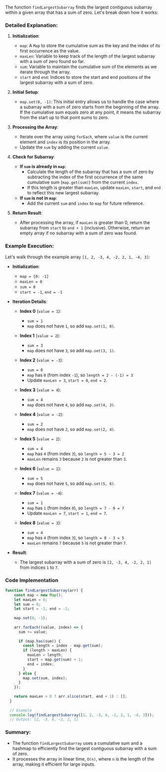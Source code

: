 The function `findLargestSubarray` finds the largest contiguous subarray within a given array that has a sum of zero. Let's break down how it works:

### Detailed Explanation:

1. **Initialization**:
   - `map`: A `Map` to store the cumulative sum as the key and the index of its first occurrence as the value.
   - `maxLen`: Variable to keep track of the length of the largest subarray with a sum of zero found so far.
   - `sum`: Variable to maintain the cumulative sum of the elements as we iterate through the array.
   - `start` and `end`: Indices to store the start and end positions of the largest subarray with a sum of zero.

2. **Initial Setup**:
   - `map.set(0, -1)`: This initial entry allows us to handle the case where a subarray with a sum of zero starts from the beginning of the array. If the cumulative sum equals zero at any point, it means the subarray from the start up to that point sums to zero.

3. **Processing the Array**:
   - Iterate over the array using `forEach`, where `value` is the current element and `index` is its position in the array.
   - Update the `sum` by adding the current `value`.

4. **Check for Subarray**:
   - **If `sum` is already in `map`**: 
     - Calculate the length of the subarray that has a sum of zero by subtracting the index of the first occurrence of the same cumulative sum (`map.get(sum)`) from the current `index`.
     - If this length is greater than `maxLen`, update `maxLen`, `start`, and `end` to reflect this new largest subarray.
   - **If `sum` is not in `map`**:
     - Add the current `sum` and `index` to `map` for future reference.

5. **Return Result**:
   - After processing the array, if `maxLen` is greater than 0, return the subarray from `start` to `end + 1` (inclusive). Otherwise, return an empty array if no subarray with a sum of zero was found.

### Example Execution:

Let's walk through the example array `[1, 2, -3, 4, -2, 2, 1, -4, 3]`:

- **Initialization**:
  - `map = {0: -1}`
  - `maxLen = 0`
  - `sum = 0`
  - `start = -1`, `end = -1`

- **Iteration Details**:

  - **Index 0** (`value = 1`):
    - `sum = 1`
    - `map` does not have `1`, so add `map.set(1, 0)`.
  
  - **Index 1** (`value = 2`):
    - `sum = 3`
    - `map` does not have `3`, so add `map.set(3, 1)`.
  
  - **Index 2** (`value = -3`):
    - `sum = 0`
    - `map` has `0` (from index `-1`), so `length = 2 - (-1) = 3`
    - Update `maxLen = 3`, `start = 0`, `end = 2`.

  - **Index 3** (`value = 4`):
    - `sum = 4`
    - `map` does not have `4`, so add `map.set(4, 3)`.
  
  - **Index 4** (`value = -2`):
    - `sum = 2`
    - `map` does not have `2`, so add `map.set(2, 4)`.
  
  - **Index 5** (`value = 2`):
    - `sum = 4`
    - `map` has `4` (from index `3`), so `length = 5 - 3 = 2`
    - `maxLen` remains `3` because `2` is not greater than `3`.

  - **Index 6** (`value = 1`):
    - `sum = 5`
    - `map` does not have `5`, so add `map.set(5, 6)`.
  
  - **Index 7** (`value = -4`):
    - `sum = 1`
    - `map` has `1` (from index `0`), so `length = 7 - 0 = 7`
    - Update `maxLen = 7`, `start = 1`, `end = 7`.

  - **Index 8** (`value = 3`):
    - `sum = 4`
    - `map` has `4` (from index `3`), so `length = 8 - 3 = 5`
    - `maxLen` remains `7` because `5` is not greater than `7`.

- **Result**:
  - The largest subarray with a sum of zero is `[2, -3, 4, -2, 2, 1]` from indices `1` to `7`.

### Code Implementation

```javascript
function findLargestSubarray(arr) {
    const map = new Map();
    let maxLen = 0;
    let sum = 0;
    let start = -1, end = -1;
    
    map.set(0, -1);
    
    arr.forEach((value, index) => {
      sum += value;
      
      if (map.has(sum)) {
        const length = index - map.get(sum);
        if (length > maxLen) {
          maxLen = length;
          start = map.get(sum) + 1;
          end = index;
        }
      } else {
        map.set(sum, index);
      }
    });
    
    return maxLen > 0 ? arr.slice(start, end + 1) : [];
  }
  
  // Example
  console.log(findLargestSubarray([1, 2, -3, 4, -2, 2, 1, -4, 3])); 
  // Output: [2, -3, 4, -2, 2, 1]
```

### Summary:
- The function `findLargestSubarray` uses a cumulative sum and a hashmap to efficiently find the largest contiguous subarray with a sum of zero.
- It processes the array in linear time, `O(n)`, where `n` is the length of the array, making it efficient for large inputs.